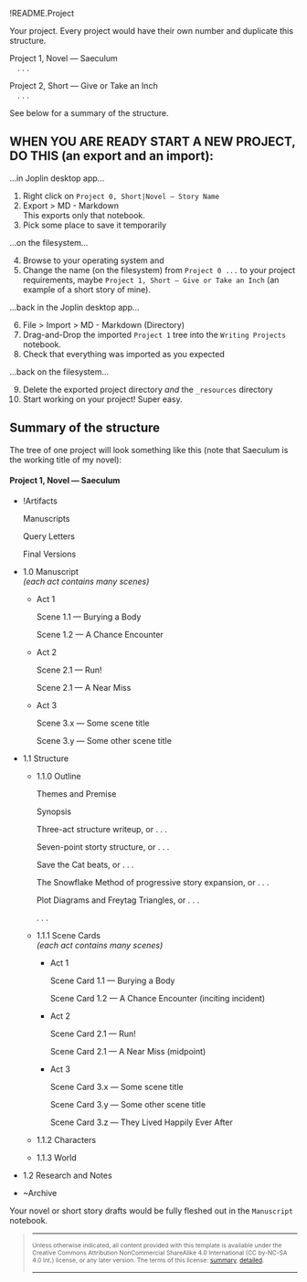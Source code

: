 !README.Project

Your project. Every project would have their own number and duplicate this structure.

Project 1, Novel — Saeculum<br />&emsp;.&nbsp;.&nbsp;.

Project 2, Short — Give or Take an Inch<br />&emsp;.&nbsp;.&nbsp;.

See below for a summary of the structure.

## WHEN YOU ARE READY START A NEW PROJECT, DO THIS (an export and an import):

...in Joplin desktop app...

1. Right click on `Project 0, Short|Novel — Story Name`
2. Export > MD - Markdown<br />This exports only that notebook.
3. Pick some place to save it temporarily

...on the filesystem...

4. Browse to your operating system and
5. Change the name (on the filesystem) from `Project 0 ...` to your project requirements, maybe `Project 1, Short — Give or Take an Inch` (an example of a short story of mine).

...back in the Joplin desktop app...

6. File > Import > MD - Markdown (Directory)
7. Drag-and-Drop the imported `Project 1` tree into the `Writing Projects` notebook.
8. Check that everything was imported as you expected

...back on the filesystem...

9. Delete the exported project directory _and_ the `_resources` directory
10. Start working on your project! Super easy.


## Summary of the structure

The tree of one project will look something like this (note that Saeculum is the working title of my novel):

#### Project 1, Novel — Saeculum
- !Artifacts
 
  Manuscripts
  
  Query Letters

  Final Versions

- 1.0 Manuscript<br />_(each act contains many scenes)_
	- Act 1
	  
	  Scene 1.1 — Burying a Body
	  
	  Scene 1.2 — A Chance Encounter

	- Act 2
	  
	  Scene 2.1 — Run!
	  
	  Scene 2.1 — A Near Miss
	  
	- Act 3

      Scene 3.x — Some scene title

      Scene 3.y — Some other scene title

- 1.1 Structure
	- 1.1.0 Outline

	  Themes and Premise

	  Synopsis

	  Three-act structure writeup, or .&nbsp;.&nbsp;.
	  
	  Seven-point storty structure, or .&nbsp;.&nbsp;.
	  
	  Save the Cat beats, or .&nbsp;.&nbsp;.
	  
	  The Snowflake Method of progressive story expansion, or .&nbsp;.&nbsp;.

      Plot Diagrams and Freytag Triangles, or .&nbsp;.&nbsp;.
      
      .&nbsp;.&nbsp;.
	  
	- 1.1.1 Scene Cards<br />_(each act contains many scenes)_
		- Act 1
	  
		  Scene Card 1.1 — Burying a Body
	  
	      Scene Card 1.2 — A Chance Encounter (inciting incident)

		- Act 2
	  
	      Scene Card 2.1 — Run!
	  
	      Scene Card 2.1 — A Near Miss (midpoint)
	  
		- Act 3

          Scene Card 3.x — Some scene title

          Scene Card 3.y — Some other scene title
          
          Scene Card 3.z — They Lived Happily Ever After

    - 1.1.2 Characters
    - 1.1.3 World

- 1.2 Research and Notes
- ~Archive

Your novel or short story drafts would be fully fleshed out in the `Manuscript` notebook.

> ---
>
> <span style="font-size: 75%;">Unless otherwise indicated, all content provided with this template is available under the Creative Commons Attribution NonCommercial ShareAlike 4.0 International (CC by-NC-SA 4.0 Int.) license, or any later version. The terms of this license: [summary](https://creativecommons.org/licenses/by-nc-sa/4.0/),  [detailed](https://creativecommons.org/licenses/by-nc-sa/4.0/legalcode).</span>
>
> ---